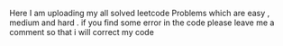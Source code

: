Here I am uploading my all solved leetcode Problems which are easy , medium and hard . 
if you find some error in the code please leave me a comment so that i will correct my code

